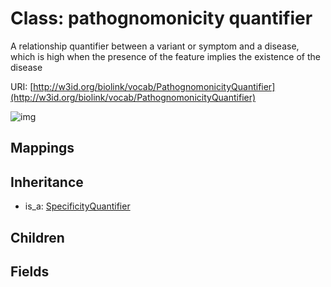# Class: pathognomonicity quantifier


A relationship quantifier between a variant or symptom and a disease, which is high when the presence of the feature implies the existence of the disease

URI: [http://w3id.org/biolink/vocab/PathognomonicityQuantifier](http://w3id.org/biolink/vocab/PathognomonicityQuantifier)

![img](images/PathognomonicityQuantifier.png)
## Mappings

## Inheritance

 *  is_a: [SpecificityQuantifier](SpecificityQuantifier.md)
## Children

## Fields

